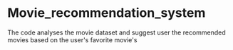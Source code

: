 # Movie_recommendation_system
The code analyses the movie dataset and suggest user the recommended movies based on the user's favorite movie's
